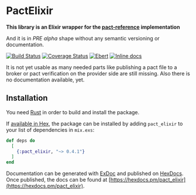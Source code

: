 # PactElixir

**This library is an Elixir wrapper for the [pact-reference](https://github.com/pact-foundation/pact-reference) implementation**

And it is in *PRE alpha* shape without any semantic versioning or documentation.

[![Build Status](https://travis-ci.org/elitau/pact_elixir.svg?branch=master)](https://travis-ci.org/elitau/pact_elixir)
[![Coverage Status](https://coveralls.io/repos/github/elitau/pact_elixir/badge.svg?branch=master)](https://coveralls.io/github/elitau/pact_elixir?branch=master)
[![Ebert](https://ebertapp.io/github/elitau/pact_elixir.svg)](https://ebertapp.io/github/elitau/pact_elixir)
[![Inline docs](http://inch-ci.org/github/elitau/pact_elixir.svg)](http://inch-ci.org/github/elitau/pact_elixir)

It is not yet usable as many needed parts like publishing a pact file to a broker or pact
verification on the provider side are still missing. Also there is no documentation available, yet.

## Installation

You need [Rust](https://www.rust-lang.org) in order to build and install the package.

If [available in Hex](https://hex.pm/docs/publish), the package can be installed
by adding `pact_elixir` to your list of dependencies in `mix.exs`:

```elixir
def deps do
  [
    {:pact_elixir, "~> 0.4.1"}
  ]
end
```

Documentation can be generated with [ExDoc](https://github.com/elixir-lang/ex_doc)
and published on [HexDocs](https://hexdocs.pm). Once published, the docs can
be found at [https://hexdocs.pm/pact_elixir](https://hexdocs.pm/pact_elixir).
